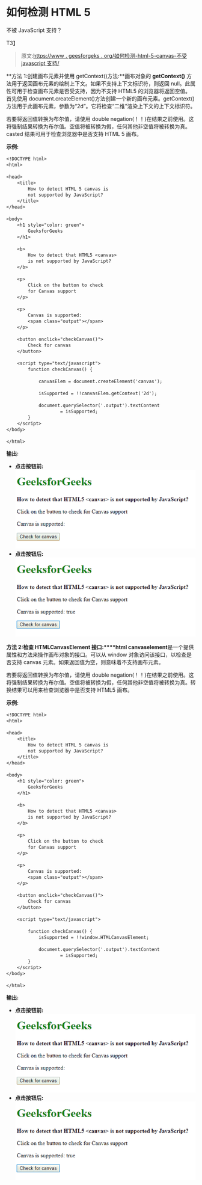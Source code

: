 # 如何检测 HTML 5

<canvas>不被 JavaScript 支持？</canvas>

T3】

> 原文:[https://www . geesforgeks . org/如何检测-html-5-canvas-不受 javascript 支持/](https://www.geeksforgeeks.org/how-to-detect-html-5-canvas-is-not-supported-by-javascript/)

**方法 1:创建画布元素并使用 getContext()方法:**画布对象的 **getContext()** 方法用于返回画布元素的绘制上下文。如果不支持上下文标识符，则返回 null。此属性可用于检查画布元素是否受支持，因为不支持 HTML5 的浏览器将返回空值。
首先使用 document.createElement()方法创建一个新的画布元素。getContext()方法用于此画布元素，参数为“2d”。它将检查“二维”渲染上下文的上下文标识符。

若要将返回值转换为布尔值，请使用 double negation(！！)在结果之前使用。这将强制结果转换为布尔值。空值将被转换为假，任何其他非空值将被转换为真。casted 结果可用于检查浏览器中是否支持 HTML 5 画布。

**示例:**

```
<!DOCTYPE html>
<html>

<head>
    <title>
        How to detect HTML 5 canvas is
        not supported by JavaScript?
    </title>
</head>

<body>
    <h1 style="color: green">
        GeeksforGeeks
    </h1>

    <b>
        How to detect that HTML5 <canvas>
        is not supported by JavaScript?
    </b>

    <p>
        Click on the button to check
        for Canvas support
    </p>

    <p>
        Canvas is supported:
        <span class="output"></span>
    </p>

    <button onclick="checkCanvas()">
        Check for canvas
    </button>

    <script type="text/javascript">
        function checkCanvas() {

            canvasElem = document.createElement('canvas');

            isSupported = !!canvasElem.getContext('2d');

            document.querySelector('.output').textContent
                    = isSupported;
        }
    </script>
</body>

</html>
```

**输出:**

*   **点击按钮前:**
    ![getContext-before](img/f8cf162df98622602e67085b3e60ed2c.png)
*   **点击按钮后:**
    ![getContext-after](img/e5d2a80ac856581a3d2ac89db63766f1.png)

**方法 2:检查 HTMLCanvasElement 接口:****html canvaselement**是一个提供属性和方法来操作画布对象的接口。可以从 window 对象访问该接口，以检查是否支持 canvas 元素。如果返回值为空，则意味着不支持画布元素。

若要将返回值转换为布尔值，请使用 double negation(！！)在结果之前使用。这将强制结果转换为布尔值。空值将被转换为假，任何其他非空值将被转换为真。转换结果可以用来检查浏览器中是否支持 HTML5 画布。

**示例:**

```
<!DOCTYPE html>
<html>

<head>
    <title>
        How to detect HTML 5 canvas is
        not supported by JavaScript?
    </title>
</head>

<body>
    <h1 style="color: green">
        GeeksforGeeks
    </h1>

    <b>
        How to detect that HTML5 <canvas>
        is not supported by JavaScript?
    </b>

    <p>
        Click on the button to check
        for Canvas support
    </p>

    <p>
        Canvas is supported: 
        <span class="output"></span>
    </p>

    <button onclick="checkCanvas()">
        Check for canvas
    </button>

    <script type="text/javascript">

        function checkCanvas() {
            isSupported = !!window.HTMLCanvasElement;

            document.querySelector('.output').textContent
                    = isSupported;
        }
    </script>
</body>

</html>
```

**输出:**

*   **点击按钮前:**
    ![htmlcanvaselem-before](img/490d2c03d566926987b26b83f555f922.png)
*   **点击按钮后:**
    ![htmlcanvaselem-after](img/eae21eccb236ec0c56eb387ce908a01c.png)